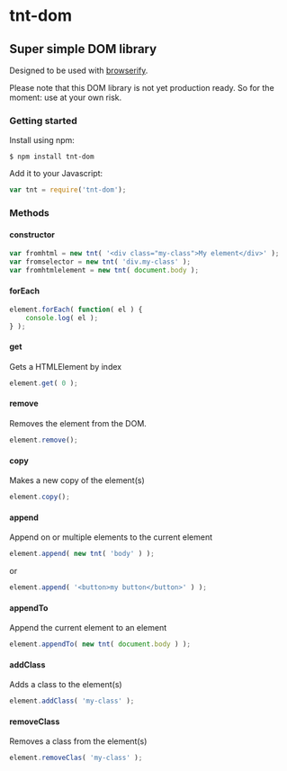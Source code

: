 # tnt-dom
## Super simple DOM library

Designed to be used with [browserify](http://www.browserify.org).

Please note that this DOM library is not yet production ready. So for the moment: use at your own risk.

### Getting started

Install using npm:

```ssh
$ npm install tnt-dom
```

Add it to your Javascript:
```javascript
var tnt = require('tnt-dom');
```

### Methods

#### constructor

```javascript
var fromhtml = new tnt( '<div class="my-class">My element</div>' );
var fromselector = new tnt( 'div.my-class' );
var fromhtmlelement = new tnt( document.body );
```

#### forEach

```javascript
element.forEach( function( el ) {
	console.log( el );
} );
```

#### get

Gets a HTMLElement by index

```javascript
element.get( 0 );
```

#### remove

Removes the element from the DOM.

```javascript
element.remove();
```

#### copy

Makes a new copy of the element(s)

```javascript
element.copy();
```

#### append

Append on or multiple elements to the current element

```javascript
element.append( new tnt( 'body' ) );
```
or
```javascript
element.append( '<button>my button</button>' ) );
```

#### appendTo

Append the current element to an element

```javascript
element.appendTo( new tnt( document.body ) );
```

#### addClass

Adds a class to the element(s)

```javascript
element.addClass( 'my-class' );
```

#### removeClass

Removes a class from the element(s)

```javascript
element.removeClas( 'my-class' );
```